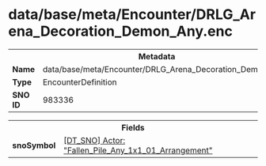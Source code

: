 <h1>data/base/meta/Encounter/DRLG_Arena_Decoration_Demon_Any.enc</h1><table><tr><th colspan="100%">Metadata</th></tr><tr><td><b>Name</b></td><td>data/base/meta/Encounter/DRLG_Arena_Decoration_Demon_Any.enc</td></tr><tr><td><b>Type</b></td><td>EncounterDefinition</td></tr><tr><td><b>SNO ID</b></td><td>983336</td></tr></table>

<table><tr><th colspan="100%">Fields</th></tr><tr><td><b>snoSymbol</b></td><td><a href="..\Actor\Fallen_Pile_Any_1x1_01_Arrangement.acr">[DT_SNO] Actor: "Fallen_Pile_Any_1x1_01_Arrangement"</a></td></tr></table>

